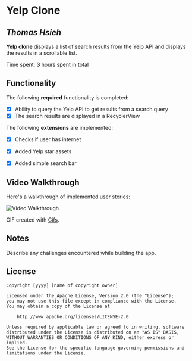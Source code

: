 # Yelp Clone 

## *Thomas Hsieh*

**Yelp clone** displays a list of search results from the Yelp API and displays the results in a scrollable list. 

Time spent: **3** hours spent in total

## Functionality 

The following **required** functionality is completed:

* [X] Ability to query the Yelp API to get results from a search query
* [X] The search results are displayed in a RecyclerView

The following **extensions** are implemented:

* [X] Checks if user has internet
* [X] Added Yelp star assets
* [X] Added simple search bar


## Video Walkthrough

Here's a walkthrough of implemented user stories:

<img src='https://j.gifs.com/Mw4qZP.gif' title='Video Walkthrough' width='' alt='Video Walkthrough' />

GIF created with [Gifs](http://gifs.com/).

## Notes

Describe any challenges encountered while building the app.

## License

    Copyright [yyyy] [name of copyright owner]

    Licensed under the Apache License, Version 2.0 (the "License");
    you may not use this file except in compliance with the License.
    You may obtain a copy of the License at

        http://www.apache.org/licenses/LICENSE-2.0

    Unless required by applicable law or agreed to in writing, software
    distributed under the License is distributed on an "AS IS" BASIS,
    WITHOUT WARRANTIES OR CONDITIONS OF ANY KIND, either express or implied.
    See the License for the specific language governing permissions and
    limitations under the License.
